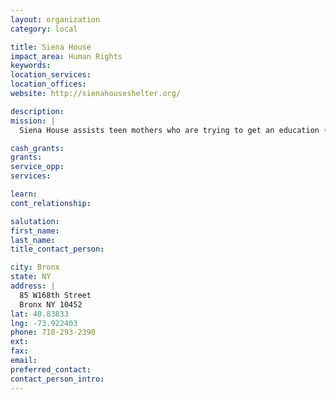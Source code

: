 ```yaml
---
layout: organization
category: local

title: Siena House
impact_area: Human Rights
keywords: 
location_services: 
location_offices: 
website: http://sienahouseshelter.org/

description: 
mission: |
  Siena House assists teen mothers who are trying to get an education (GED and job training).

cash_grants: 
grants: 
service_opp: 
services: 

learn: 
cont_relationship: 

salutation: 
first_name: 
last_name: 
title_contact_person: 

city: Bronx
state: NY
address: |
  85 W168th Street  
  Bronx NY 10452
lat: 40.83833
lng: -73.922403
phone: 718-293-2390
ext: 
fax: 
email: 
preferred_contact: 
contact_person_intro: 
---
```

